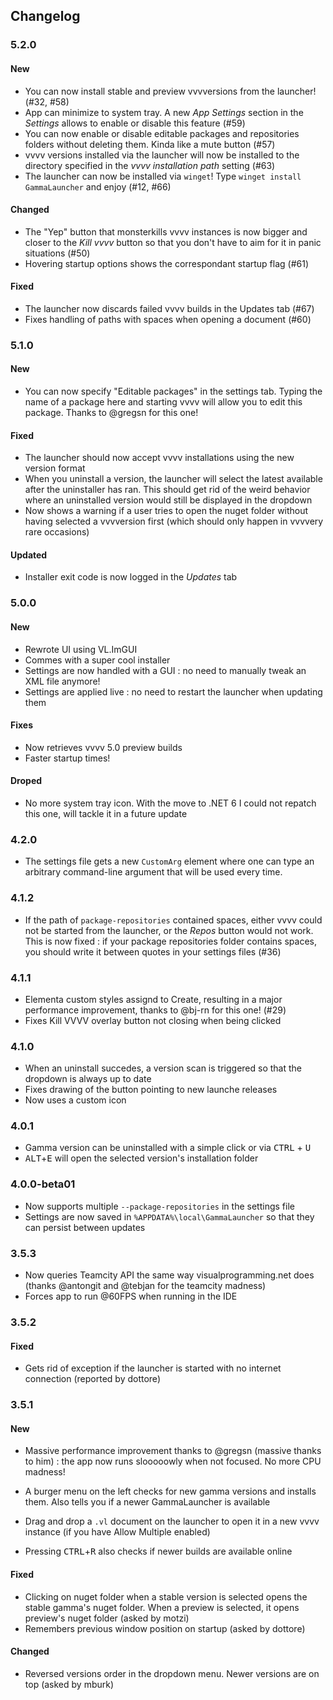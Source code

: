 ## Changelog

### 5.2.0

#### New

- You can now install stable and preview vvvversions from the launcher! (#32, #58)
- App can minimize to system tray. A new _App Settings_ section in the _Settings_ allows to enable or disable this feature (#59)
- You can now enable or disable editable packages and repositories folders without deleting them. Kinda like a mute button (#57)
- vvvv versions installed via the launcher will now be installed to the directory specified in the _vvvv installation path_ setting (#63)
- The launcher can now be installed via `winget`! Type `winget install GammaLauncher` and enjoy (#12, #66)

#### Changed

- The "Yep" button that monsterkills vvvv instances is now bigger and closer to the _Kill vvvv_ button so that you don't have to aim for it in panic situations (#50)
- Hovering startup options shows the correspondant startup flag (#61)

#### Fixed

- The launcher now discards failed vvvv builds in the Updates tab (#67)
- Fixes handling of paths with spaces when opening a document (#60)

### 5.1.0

#### New

- You can now specify "Editable packages" in the settings tab. Typing the name of a package here and starting vvvv will allow you to edit this package. Thanks to @gregsn for this one!

#### Fixed

- The launcher should now accept vvvv installations using the new version format
- When you uninstall a version, the launcher will select the latest available after the uninstaller has ran. This should get rid of the weird behavior where an uninstalled version would still be displayed in the dropdown
- Now shows a warning if a user tries to open the nuget folder without having selected a vvvversion first (which should only happen in vvvvery rare occasions)

#### Updated

- Installer exit code is now logged in the _Updates_ tab

### 5.0.0

#### New

- Rewrote UI using VL.ImGUI
- Commes with a super cool installer
- Settings are now handled with a GUI : no need to manually tweak an XML file anymore!
- Settings are applied live : no need to restart the launcher when updating them

#### Fixes

- Now retrieves vvvv 5.0 preview builds
- Faster startup times!

#### Droped

- No more system tray icon. With the move to .NET 6 I could not repatch this one, will tackle it in a future update

### 4.2.0

- The settings file gets a new `CustomArg` element where one can type an arbitrary command-line argument that will be used every time.

### 4.1.2

- If the path of `package-repositories` contained spaces, either vvvv could not be started from the launcher, or the _Repos_ button would not work. This is now fixed : if your package repositories folder contains spaces, you should write it between quotes in your settings files (#36)

### 4.1.1

- Elementa custom styles assignd to Create, resulting in a major performance improvement, thanks to  @bj-rn for this one! (#29)
- Fixes Kill VVVV overlay button not closing when being clicked

### 4.1.0

- When an uninstall succedes, a version scan is triggered so that the dropdown is always up to date
- Fixes drawing of the button pointing to new launche releases
- Now uses a custom icon

### 4.0.1

- Gamma version can be uninstalled with a simple click or via <kbd>CTRL</kbd> + <kbd>U</kbd>
- <kbd>ALT</kbd>+<kbd>E</kbd> will open the selected version's installation folder

### 4.0.0-beta01

- Now supports multiple `--package-repositories` in the settings file
- Settings are now saved in `%APPDATA%\local\GammaLauncher` so that they can persist between updates

### 3.5.3

- Now queries Teamcity API the same way visualprogramming.net does (thanks @antongit and @tebjan for the teamcity madness)
- Forces app to run @60FPS when running in the IDE

### 3.5.2

#### Fixed

- Gets rid of exception if the launcher is started with no internet connection (reported by dottore)

### 3.5.1

#### New

- Massive performance improvement thanks to @gregsn (massive thanks to him) : the app now runs slooooowly when not focused. No more CPU madness!

- A burger menu on the left checks for new gamma versions and installs them. Also tells you if a newer GammaLauncher is available

- Drag and drop a `.vl` document on the launcher to open it in a new vvvv instance (if you have Allow Multiple enabled)

- Pressing <kbd>CTRL</kbd>+<kbd>R</kbd> also checks if newer builds are available online

#### Fixed

- Clicking on nuget folder when a stable version is selected opens the stable gamma's nuget folder. When a preview is selected, it opens preview's nuget folder (asked by motzi)
- Remembers previous window position on startup (asked by dottore)

#### Changed

- Reversed versions order in the dropdown menu. Newer versions are on top (asked by mburk)
